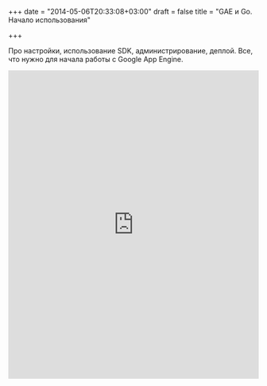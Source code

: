+++
date = "2014-05-06T20:33:08+03:00"
draft = false
title = "GAE  и Go. Начало использования"

+++

<p>Про настройки, использование SDK, администрирование, деплой. Все, что нужно для начала работы с&nbsp;Google App Engine.</p>
 <iframe width="100%" height="620" src="https://www.youtube.com/embed/6Bc8DJTQ4IU" frameborder="0" allowfullscreen></iframe>
